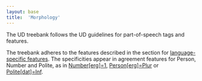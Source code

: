 ```yaml
---
layout: base
title:  'Morphology'
---
```


The UD treebank follows the UD guidelines for part-of-speech tags and features.

The treebank adheres to the features described in the section for <a href="http://universaldependencies.org/ext-feat-index.html"> language-specific features</a>.  The specificities appear in agreement features for Person, Number and Polite, as in <a href="http://universaldependencies.org/u/ext-feat/AbsErgDatNumber.html">Number[erg]=1</a>, <a href="http://universaldependencies.org/u/ext-feat/AbsErgDatPerson.html">Person[erg]=Plur</a> or <a href="http://universaldependencies.org/u/ext-feat/AbsErgDatPolite.html">Polite[dat]=Inf</a>.

